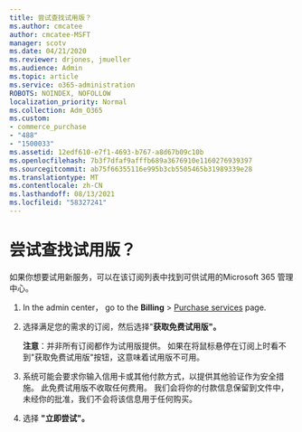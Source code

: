 ```yaml
---
title: 尝试查找试用版？
ms.author: cmcatee
author: cmcatee-MSFT
manager: scotv
ms.date: 04/21/2020
ms.reviewer: drjones, jmueller
ms.audience: Admin
ms.topic: article
ms.service: o365-administration
ROBOTS: NOINDEX, NOFOLLOW
localization_priority: Normal
ms.collection: Adm_O365
ms.custom:
- commerce_purchase
- "488"
- "1500033"
ms.assetid: 12edf610-e7f1-4693-b767-a8d67b09c10b
ms.openlocfilehash: 7b3f7dfaf9afffb689a3676910e1160276939397
ms.sourcegitcommit: ab75f66355116e995b3cb5505465b31989339e28
ms.translationtype: MT
ms.contentlocale: zh-CN
ms.lasthandoff: 08/13/2021
ms.locfileid: "58327241"
---
```

# <a name="trying-to-find-a-trial"></a>尝试查找试用版？

如果你想要试用新服务，可以在该订阅列表中找到可供试用的Microsoft 365 管理中心。
  
1. In the admin center， go to the **Billing** \> [Purchase services](https://go.microsoft.com/fwlink/p/?linkid=868433) page.

2. 选择满足您的需求的订阅，然后选择"**获取免费试用版"。**

    **注意**：并非所有订阅都作为试用版提供。 如果在将鼠标悬停在订阅上时看不到"获取免费试用版"按钮，这意味着试用版不可用。
  
3. 系统可能会要求你输入信用卡或其他付款方式，以提供其他验证作为安全措施。 此免费试用版不收取任何费用。 我们会将你的付款信息保留到文件中，未经你的批准，我们不会将该信息用于任何购买。

4. 选择 **"立即尝试"。**
